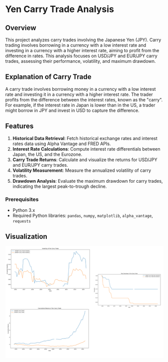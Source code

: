 # Yen Carry Trade Analysis

## Overview

This project analyzes carry trades involving the Japanese Yen (JPY). Carry trading involves borrowing in a currency with a low interest rate and investing in a currency with a higher interest rate, aiming to profit from the difference in rates. This analysis focuses on USD/JPY and EUR/JPY carry trades, assessing their performance, volatility, and maximum drawdown.

## Explanation of Carry Trade
A carry trade involves borrowing money in a currency with a low interest rate and investing it in a currency with a higher interest rate. The trader profits from the difference between the interest rates, known as the "carry". For example, if the interest rate in Japan is lower than in the US, a trader might borrow in JPY and invest in USD to capture the difference.

## Features

1. **Historical Data Retrieval**: Fetch historical exchange rates and interest rates data using Alpha Vantage and FRED APIs.
2. **Interest Rate Calculations**: Compute interest rate differentials between Japan, the US, and the Eurozone.
3. **Carry Trade Returns**: Calculate and visualize the returns for USD/JPY and EUR/JPY carry trades.
4. **Volatility Measurement**: Measure the annualized volatility of carry trades.
5. **Drawdown Analysis**: Evaluate the maximum drawdown for carry trades, indicating the largest peak-to-trough decline.

### Prerequisites

- Python 3.x
- Required Python libraries: `pandas`, `numpy`, `matplotlib`,  `alpha_vantage`, `requests`

## Visualization

![Yen Carry Trade](yct.png)




